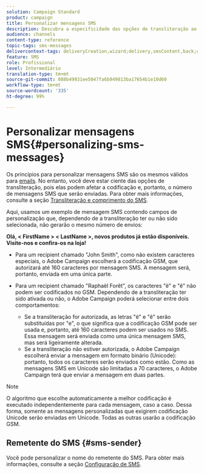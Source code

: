 ```yaml
---
solution: Campaign Standard
product: campaign
title: Personalizar mensagens SMS
description: Descubra a especificidade das opções de transliteração ao personalizar mensagens SMS.
audience: channels
content-type: reference
topic-tags: sms-messages
delivercontext-tags: deliveryCreation,wizard;delivery,smsContent,back;delivery,smsContent,back
feature: SMS
role: Profissional
level: Intermediário
translation-type: tm+mt
source-git-commit: 088b49931ee5047fa6b949813ba17654b1e10d60
workflow-type: tm+mt
source-wordcount: '335'
ht-degree: 99%

---
```



# Personalizar mensagens SMS{#personalizing-sms-messages}

Os princípios para personalizar mensagens SMS são os mesmos válidos para [emails](../../designing/using/personalization.md#inserting-a-personalization-field). No entanto, você deve estar ciente das opções de transliteração, pois elas podem afetar a codificação e, portanto, o número de mensagens SMS que serão enviadas. Para obter mais informações, consulte a seção [Transliteração e comprimento do SMS](../../administration/using/configuring-sms-channel.md#sms-encoding--length-and-transliteration).

Aqui, usamos um exemplo de mensagem SMS contendo campos de personalização que, dependendo de a transliteração ter ou não sido selecionada, não gerarão o mesmo número de envios:

**Olá, &lt; FirstName > &lt; LastName >, novos produtos já estão disponíveis. Visite-nos e confira-os na loja!**

* Para um recipient chamado &quot;John Smith&quot;, como não existem caracteres especiais, o Adobe Campaign escolherá a codificação GSM, que autorizará até 160 caracteres por mensagem SMS. A mensagem será, portanto, enviada em uma única parte.
* Para um recipient chamado &quot;Raphaël Forêt&quot;, os caracteres &quot;ë&quot; e &quot;ê&quot; não podem ser codificados no GSM. Dependendo de a transliteração ter sido ativada ou não, o Adobe Campaign poderá selecionar entre dois comportamentos:

   * Se a transliteração for autorizada, as letras &quot;ë&quot; e &quot;ê&quot; serão substituídas por &quot;e&quot;, o que significa que a codificação GSM pode ser usada e, portanto, até 160 caracteres podem ser usados no SMS. Essa mensagem será enviada como uma única mensagem SMS, mas será ligeiramente alterada.
   * Se a transliteração não estiver autorizada, o Adobe Campaign escolherá enviar a mensagem em formato binário (Unicode): portanto, todos os caracteres serão enviados como estão. Como as mensagens SMS em Unicode são limitadas a 70 caracteres, o Adobe Campaign terá que enviar a mensagem em duas partes.

>[!NOTE]
>
>O algoritmo que escolhe automaticamente a melhor codificação é executado independentemente para cada mensagem, caso a caso. Dessa forma, somente as mensagens personalizadas que exigirem codificação Unicode serão enviadas em Unicode. Todas as outras usarão a codificação GSM.

## Remetente do SMS {#sms-sender}

Você pode personalizar o nome do remetente do SMS. Para obter mais informações, consulte a seção [Configuração de SMS](../../administration/using/configuring-sms-channel.md#configuring-sms-properties).
